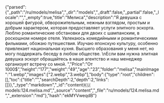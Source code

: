 {"parsed":{"_path":"/ru/models/melisa","_dir":"models","_draft":false,"_partial":false,"_locale":"","_empty":true,"title":"Мелиса","description":"Я девушка с хорошей фигурой, обворожительным, нежным взглядом, простым и добрым характером, которая предоставляет услуги элитного эскорта. Люблю романтические обстановки для двоих с шампанским, в роскошном номере отеля. Увлекаюсь комедийными и романтическими фильмами, обожаю путешествия. Изучаю японскую культуру, особенно привлекает национальная кухня. Высшего образования у меня нет, но могу поддержать беседу в любом обществе.  \nЕсли вам нужна элитная девушка эскорт обращайтесь в наше агентство и наш менеджер организует встречу со мной. ","Price":"От 1000$","height":"177","weight":"49","age":"23","folder":"melisa","mainImage":"1.webp","images":["2.webp","3.webp"],"body":{"type":"root","children":[],"toc":{"title":"","searchDepth":2,"depth":2,"links":[]}},"_type":"markdown","_id":"content:ru:models:124.melisa.md","_source":"content","_file":"ru/models/124.melisa.md","_extension":"md"},"hash":"ekMYVweqdB"}